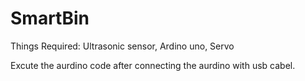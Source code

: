 # SmartBin
Things Required: Ultrasonic sensor, Ardino uno, Servo

Excute the aurdino code after connecting the aurdino with usb cabel.
